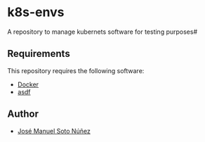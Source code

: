 # k8s-envs
A repository to manage kubernets software for testing purposes#

## Requirements
This repository requires the following software:
- [Docker](https://www.docker.com/)
- [asdf](https://asdf-vm.com/)

## Author
- [José Manuel Soto Núñez](https://www.linkedin.com/in/josemanuel-systems/)
